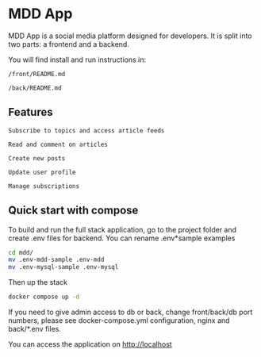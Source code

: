 # MDD App

MDD App is a social media platform designed for developers.
It is split into two parts: a frontend and a backend.

You will find install and run instructions in:

    /front/README.md

    /back/README.md

## Features

    Subscribe to topics and access article feeds

    Read and comment on articles

    Create new posts

    Update user profile

    Manage subscriptions

## Quick start with compose

To build and run the full stack application, go to the project folder and create .env files for backend. You can rename .env*sample examples

```bash
cd mdd/
mv .env-mdd-sample .env-mdd
mv .env-mysql-sample .env-mysql
```

Then up the stack

```bash
docker compose up -d
```

If you need to give admin access to db or back, change front/back/db port numbers, please see docker-compose.yml configuration, nginx and back/*.env files.

You can access the application on <http://localhost>
